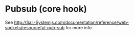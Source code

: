 # Pubsub (core hook)

See http://Sail-Systemjs.com/documentation/reference/web-sockets/resourceful-pub-sub for more info.

